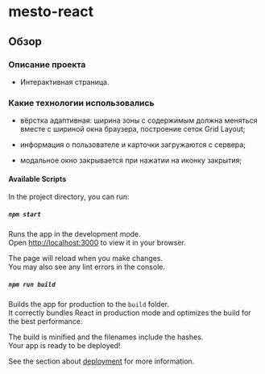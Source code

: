 # mesto-react

<!-- Разместите в README.md корректное описание проекта, а не используйте файл по умолчанию из create react app
В этом файле следует написать:
•      Название проекта (заголовок)
•      Описание проекта
•      Какие технологии использовались
•      Какие команды нужно выполнить для сборки и запуска проекта
Будет здорово, если проект будет размещен на gh-pages-->

## Обзор

<!-- https://auroraptor.github.io/mesto/  -->
<!-- TODO будет здорово на gh-pages но не сразу-->

### Описание проекта

* Интерактивная страница.

### Какие технологии использовались

- вёрстка адаптивная: ширина зоны с содержимым должна меняться вместе с шириной окна браузера, построение сеток Grid Layout;

- информация о пользователе и карточки загружаются с сервера;

- модальное окно закрывается при нажатии на иконку закрытия;

#### Available Scripts

In the project directory, you can run:

##### `npm start`

Runs the app in the development mode.\
Open [http://localhost:3000](http://localhost:3000) to view it in your browser.

The page will reload when you make changes.\
You may also see any lint errors in the console.

##### `npm run build`

Builds the app for production to the `build` folder.\
It correctly bundles React in production mode and optimizes the build for the best performance.

The build is minified and the filenames include the hashes.\
Your app is ready to be deployed!

See the section about [deployment](https://facebook.github.io/create-react-app/docs/deployment) for more information.





